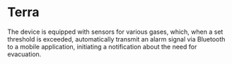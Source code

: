 # Terra
The device is equipped with sensors for various gases, which, when a set threshold is exceeded, automatically transmit an alarm signal via Bluetooth to a mobile application, initiating a notification about the need for evacuation.
